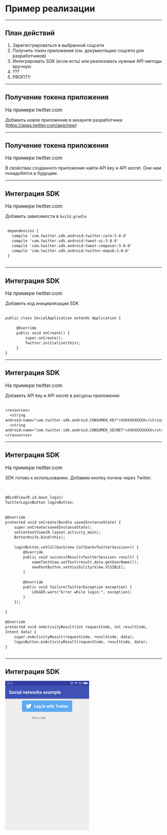 <!-- .slide:    data-background-color="#699f00" -->
<!-- .slide:    class="center center-horizontal" -->

# Пример реализации

------

<!-- .slide:    data-background-image="lecture/social_networks/img/implementation.jpg" -->
<!-- .slide:    data-background-size="auto 50%" -->
<!-- .slide:    data-background-position="bottom" -->

 ## План действий

 1. Зарегистрироваться в выбранной соцсети
 1. Получить токен приложения (см. документацию соцсети для разработчиков)
 1. Интегрировать SDK (если есть) или реализовать нужные API-методы вручную
 1. ???
 1. PROFIT!!

------

<!-- .slide:    data-background-image="lecture/social_networks/img/new_app.png" -->
<!-- .slide:    data-background-size="auto 60%" -->
<!-- .slide:    data-background-position="bottom" -->

 ## Получение токена приложения
 <font size=3>На примере twitter.com</font>

 Добавить новое приложение в аккаунте разработчика (https://apps.twitter.com/app/new)

------

<!-- .slide:    data-background-image="lecture/social_networks/img/app_keys.png" -->
<!-- .slide:    data-background-size="auto 60%" -->
<!-- .slide:    data-background-position="bottom" -->

 ## Получение токена приложения
 <font size=3>На примере twitter.com</font>
 
 В свойствах созданного приложения найти API key и API secret. Они нам понадобятся в будущем.

------

 ## Интеграция SDK
 <font size=3>На примере twitter.com</font>
 
 Добавить зависимости в `build.gradle`
 <pre><code>
 dependencies {
   compile 'com.twitter.sdk.android:twitter-core:3.0.0'
   compile 'com.twitter.sdk.android:tweet-ui:3.0.0'
   compile 'com.twitter.sdk.android:tweet-composer:3.0.0'
   compile 'com.twitter.sdk.android:twitter-mopub:3.0.0'
 }
 </code></pre>

------

 ## Интеграция SDK
 <font size=3>На примере twitter.com</font>
  
 Добавить код инициализации SDK
<pre><code>
public class SocialApplication extends Application {

     @Override
     public void onCreate() {
         super.onCreate();
         Twitter.initialize(this);
     }
}
</code></pre>

------

  ## Интеграция SDK
  <font size=3>На примере twitter.com</font>
    
  Добавить API key и API secret в ресурсы приложения
<pre><code>
&lt;resources>
&nbsp;&nbsp;&lt;string android:name="com.twitter.sdk.android.CONSUMER_KEY">XXXXXXXXXXX&lt;/string>
&nbsp;&nbsp;&lt;string android:name="com.twitter.sdk.android.CONSUMER_SECRET">XXXXXXXXXXX&lt;/string>
&lt;/resources>
</code></pre>

------

<!-- .slide: data-transition="slide-in fade-out" -->

  ## Интеграция SDK
<font size=3>На примере twitter.com</font>
  
SDK готово к использованию. Добавим кнопку логина через Twitter.

<pre><code class="java tiny" data-trim data-noescape>
<span class="fragment" data-fragment-index="1">
@BindView(R.id.main_login)
TwitterLoginButton loginButton;
</span>

@Override
protected void onCreate(Bundle savedInstanceState) {
    super.onCreate(savedInstanceState);
    setContentView(R.layout.activity_main);
    ButterKnife.bind(this);
    <span class="fragment" data-fragment-index="2">
    loginButton.setCallback(new Callback&lt;TwitterSession>() {
        @Override
        public void success(Result&lt;TwitterSession> result) {
            nameTextView.setText(result.data.getUserName());
            newPostButton.setVisibility(View.VISIBLE);
        }

        @Override
        public void failure(TwitterException exception) {
            LOGGER.warn("Error while login:", exception);
        }
    });
    </span>
}
<span class="fragment" data-fragment-index="3">
@Override
protected void onActivityResult(int requestCode, int resultCode, Intent data) {
    super.onActivityResult(requestCode, resultCode, data);
    loginButton.onActivityResult(requestCode, resultCode, data);
}
</span>
</code></pre>

------

 ## Интеграция SDK
 
 <div class="center-horizontal">
     <img src="lecture\social_networks\img\login_screen.png" )
 </div>
  

 
 
 
 
 
